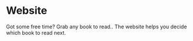 # Website
Got some free time? Grab any book to read.. The website helps you decide which book to read next.
